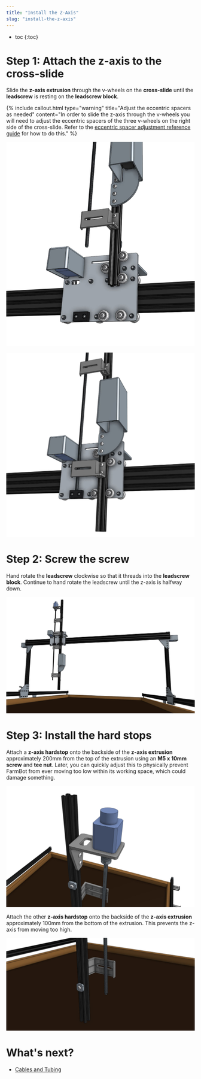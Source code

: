```yaml
---
title: "Install the Z-Axis"
slug: "install-the-z-axis"
---
```


* toc
{:toc}


# Step 1: Attach the z-axis to the cross-slide

Slide the **z-axis extrusion** through the v-wheels on the **cross-slide** until the **leadscrew** is resting on the **leadscrew block**.

{%
include callout.html
type="warning"
title="Adjust the eccentric spacers as needed"
content="In order to slide the z-axis through the v-wheels you will need to adjust the eccentric spacers of the three v-wheels on the right side of the cross-slide. Refer to the [eccentric spacer adjustment reference guide](../../FarmBot-Genesis-V1.3/reference/eccentric-spacer-adjustment.md) for how to do this."
%}



![zbarely.JPG](zbarely.JPG)



![zlead.JPG](zlead.JPG)



# Step 2: Screw the screw

Hand rotate the **leadscrew** clockwise so that it threads into the **leadscrew block**. Continue to hand rotate the leadscrew until the z-axis is halfway down.

![z installed.JPG](z_installed.JPG)



# Step 3: Install the hard stops

Attach a **z-axis hardstop** onto the backside of the **z-axis extrusion** approximately 200mm from the top of the extrusion using an **M5 x 10mm screw** and **tee nut**. Later, you can quickly adjust this to physically prevent FarmBot from ever moving too low within its working space, which could damage something.

![zhard.JPG](zhard.JPG)

Attach the other **z-axis hardstop** onto the backside of the **z-axis extrusion** approximately 100mm from the bottom of the extrusion. This prevents the z-axis from moving too high.

![zhard2.JPG](zhard2.JPG)


# What's next?

 * [Cables and Tubing](../../FarmBot-Genesis-V1.3/cables-and-tubing.md)

